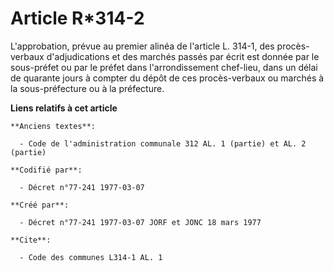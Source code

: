 # Article R*314-2

L'approbation, prévue au premier alinéa de l'article L. 314-1, des procès-verbaux d'adjudications et des marchés passés par
écrit est donnée par le sous-préfet ou par le préfet dans l'arrondissement chef-lieu, dans un délai de quarante jours à
compter du dépôt de ces procès-verbaux ou marchés à la sous-préfecture ou à la préfecture.

**Liens relatifs à cet article**

	**Anciens textes**:

	  - Code de l'administration communale 312 AL. 1 (partie) et AL. 2 (partie)

	**Codifié par**:

	  - Décret n°77-241 1977-03-07

	**Créé par**:

	  - Décret n°77-241 1977-03-07 JORF et JONC 18 mars 1977

	**Cite**:

	  - Code des communes L314-1 AL. 1
